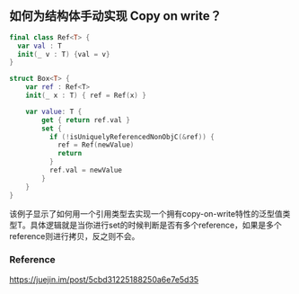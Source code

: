 ## 如何为结构体手动实现 Copy on write？

```swift
final class Ref<T> {
  var val : T
  init(_ v : T) {val = v}
}

struct Box<T> {
    var ref : Ref<T>
    init(_ x : T) { ref = Ref(x) }

    var value: T {
        get { return ref.val }
        set {
          if (!isUniquelyReferencedNonObjC(&ref)) {
            ref = Ref(newValue)
            return
          }
          ref.val = newValue
        }
    }
}
```

该例子显示了如何用一个引用类型去实现一个拥有copy-on-write特性的泛型值类型T。具体逻辑就是当你进行set的时候判断是否有多个reference，如果是多个reference则进行拷贝，反之则不会。



### Reference

https://juejin.im/post/5cbd31225188250a6e7e5d35